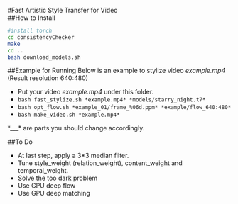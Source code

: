 #Fast Artistic Style Transfer for Video  
##How to Install
``` bash
#install torch
cd consistencyChecker
make
cd ..
bash download_models.sh
```  

##Example for Running
Below is an example to stylize video *example.mp4* (Result resolution 640:480)  
+ Put your video *example.mp4* under this folder.  
+ `bash fast_stylize.sh *example.mp4* *models/starry_night.t7*`  
+ `bash opt_flow.sh *example_01/frame_%06d.ppm* *example/flow_640:480*`  
+ `bash make_video.sh *example.mp4*`  
  
\*\_\_\_\* are parts you should change accordingly.  

  
##To Do
+ At last step, apply a 3*3 median filter.
+ Tune style_weight (relation_weight), content_weight and temporal_weight.  
+ Solve the too dark problem  
+ Use GPU deep flow  
+ Use GPU deep matching
